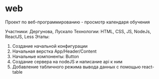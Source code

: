 # web
Проект по веб-программированию - просмотр календаря обучения

Участники: Дергунова, Лускало
Технологии: HTML, CSS, JS, NodeJs, ReactJS, Less
Этапы: 
1. Создание начальной конфигурации
2. Начальная верстка App/Header/Content
3. Начальные компоненты: Button
4. Создание сервера на nodeJS и написание api к ним
5. Добавление табличного режима вывода данных с помощью react-table